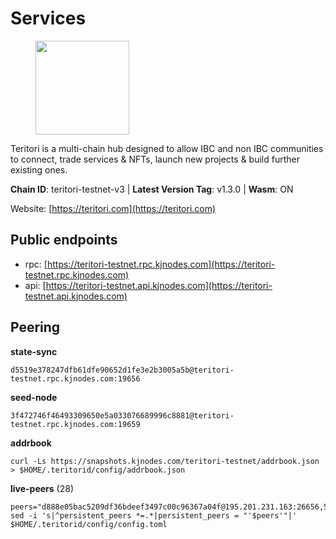 # Services

<figure><img src="https://raw.githubusercontent.com/kj89/testnet_manuals/main/pingpub/logos/teritori.png" width="150" alt=""><figcaption></figcaption></figure>

Teritori is a multi-chain hub designed to allow IBC and non IBC communities  to connect, trade services & NFTs, launch new projects & build further existing ones.

**Chain ID**: teritori-testnet-v3 | **Latest Version Tag**: v1.3.0 | **Wasm**: ON

Website: [https://teritori.com](https://teritori.com)


## Public endpoints

* rpc: [https://teritori-testnet.rpc.kjnodes.com](https://teritori-testnet.rpc.kjnodes.com)
* api: [https://teritori-testnet.api.kjnodes.com](https://teritori-testnet.api.kjnodes.com)

## Peering

**state-sync**

```
d5519e378247dfb61dfe90652d1fe3e2b3005a5b@teritori-testnet.rpc.kjnodes.com:19656
```

**seed-node**

```
3f472746f46493309650e5a033076689996c8881@teritori-testnet.rpc.kjnodes.com:19659
```

**addrbook**
```
curl -Ls https://snapshots.kjnodes.com/teritori-testnet/addrbook.json > $HOME/.teritorid/config/addrbook.json
```

**live-peers** (28)
```
peers="d888e05bac5209df36bdeef3497c00c96367a04f@195.201.231.163:26656,53f69cd52a4b633179b9e762cf8d51f6696a27f6@51.159.141.148:26656,3c2e89cd8498b369ada6456f07f7519a41b4c543@185.100.232.77:21096,d5519e378247dfb61dfe90652d1fe3e2b3005a5b@65.109.68.190:19656,b33ebb4672f929dddde1365c9678a39abfd881fb@54.202.144.51:26656,ec0c58dbfe67a12ea16951134e29a6566ac05add@185.217.125.98:26656,0e51ebd10636b48b69625677a5154b839ff3f557@65.108.43.116:56107,3b539b6cff93fb3631d0a600a56ade3c6ca6bea3@51.79.28.170:26656,483a27bdec490f817f1ee819117c70e5f5e6a672@65.109.90.33:15956,c89ecc57dc30addb7e9032684916725c25b2a6c5@162.55.103.44:26656,6a94690aa76f7ffbfa1ee93c50dddfb571f159b6@5.189.130.43:19656,3614bc766d73bebf6b73737b6690af60e7f0683e@65.108.206.118:46656,ac94097daec8a32d4ed3f074f26f214cedfbb541@85.173.112.154:26656,69012ce642095e15f588ddb154327633bb2ecb9c@65.109.39.223:26656,ccc59b8a55f9c6e7a24bd693e2796f781ea3a670@65.108.227.133:27656,d590ca2f08c6793516c4923c0a62075c57f64b59@135.181.206.223:26656,2da1141f27d403e9d0cd0ecf3f02d71a3ed5031a@94.23.207.45:30529,bf100c1b6b44a6e96ab5691f3023cec3c27747fd@144.126.142.78:46656,ba34ddc9728cb20c050c189c8d7c38fc50428091@64.20.52.2:20026,e78cee0e46927e483212e0313a35da6cc9151ed5@65.109.28.219:15956,5ae1012f9b0f4672d8152de903d115dd2f1a3ee3@65.21.170.3:27656,e1b331c1f3cba509960c65d6c6bc9b49532bcbaa@65.109.85.170:27656,15dd94f68c450da2c3b7c60b6364e3dce6f0cbf2@185.193.66.68:26641,0d19829b0dd1fc324cfde1f7bc15860c896b7ac1@65.108.121.240:27656,c56b132be41b247c9f8fa1f2addaca57f9946e29@75.119.159.159:44656,6bc9f80a5123d62c23aadb7b5d68b740a794b0c6@207.180.194.156:36656,e1c50c477202e2f37643d044a6cde3c913f42230@65.108.71.92:54256,31413c99357d0cfc48a46767ade171db2ea0205e@135.181.138.160:46656"
sed -i 's|^persistent_peers *=.*|persistent_peers = "'$peers'"|' $HOME/.teritorid/config/config.toml
```
